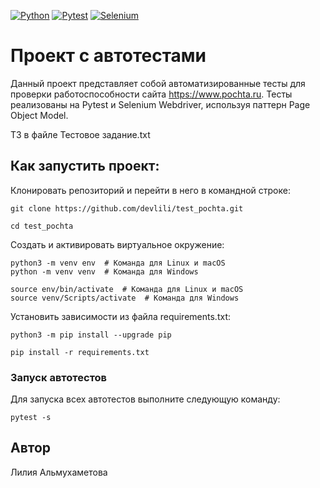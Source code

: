[![Python](https://img.shields.io/badge/-Python_3.9-464646??style=flat-square&logo=Python)](https://www.python.org/downloads/)
[![Pytest](https://img.shields.io/badge/-Pytest_7.4.2-464646??style=flat-square&logo=Pytest)](https://docs.pytest.org/en/7.1.x/)
[![Selenium](https://img.shields.io/badge/-Selenium_4.13.0-464646??style=flat-square&logo=Selenium)](https://www.selenium.dev/)

# Проект с автотестами
Данный проект представляет собой автоматизированные тесты для проверки работоспособности сайта https://www.pochta.ru. Тесты реализованы на Pytest и Selenium Webdriver, используя паттерн Page Object Model.

ТЗ в файле Тестовое задание.txt

## Как запустить проект:

Клонировать репозиторий и перейти в него в командной строке:

```
git clone https://github.com/devlili/test_pochta.git
```

```
cd test_pochta
```

Cоздать и активировать виртуальное окружение:

```
python3 -m venv env  # Команда для Linux и macOS
python -m venv venv  # Команда для Windows
```

```
source env/bin/activate  # Команда для Linux и macOS
source venv/Scripts/activate  # Команда для Windows
```

Установить зависимости из файла requirements.txt:

```
python3 -m pip install --upgrade pip
```

```
pip install -r requirements.txt
```

### Запуск автотестов

 Для запуска всех автотестов выполните следующую команду:
 ```
 pytest -s
 ```

## Автор
Лилия Альмухаметова
